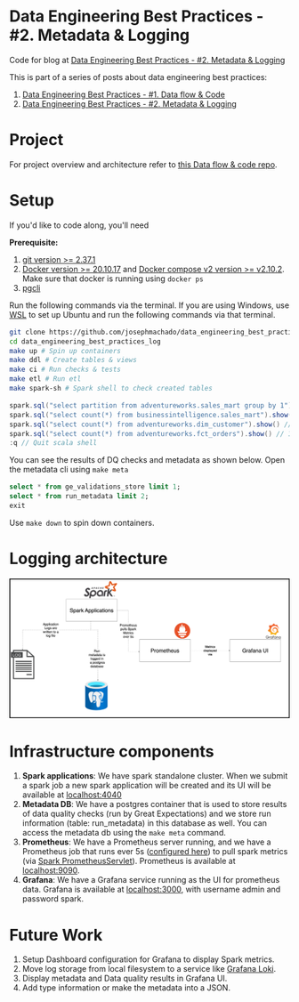 # Data Engineering Best Practices - #2. Metadata & Logging

Code for blog at [Data Engineering Best Practices - #2. Metadata & Logging](https://www.startdataengineering.com/post/de_best_practices_log/)

This is part of a series of posts about data engineering best practices:

1. [Data Engineering Best Practices - #1. Data flow & Code](https://www.startdataengineering.com/post/de_best_practices/)
2. [Data Engineering Best Practices - #2. Metadata & Logging](https://www.startdataengineering.com/post/de_best_practices_log/)

# Project

For project overview and architecture refer to [this Data flow & code repo](https://github.com/josephmachado/data_engineering_best_practices).

# Setup

If you'd like to code along, you'll need 

**Prerequisite:**

1. [git version >= 2.37.1](https://github.com/git-guides/install-git)
2. [Docker version >= 20.10.17](https://docs.docker.com/engine/install/) and [Docker compose v2 version >= v2.10.2](https://docs.docker.com/compose/#compose-v2-and-the-new-docker-compose-command). Make sure that docker is running using `docker ps`
3. [pgcli](https://www.pgcli.com/install)

Run the following commands via the terminal. If you are using Windows, use [WSL](https://ubuntu.com/tutorials/install-ubuntu-on-wsl2-on-windows-10#1-overview) to set up Ubuntu and run the following commands via that terminal.

```bash
git clone https://github.com/josephmachado/data_engineering_best_practices_log.git
cd data_engineering_best_practices_log
make up # Spin up containers
make ddl # Create tables & views
make ci # Run checks & tests
make etl # Run etl
make spark-sh # Spark shell to check created tables
```

```scala
spark.sql("select partition from adventureworks.sales_mart group by 1").show() // should be the number of times you ran `make etl`
spark.sql("select count(*) from businessintelligence.sales_mart").show() // 59
spark.sql("select count(*) from adventureworks.dim_customer").show() // 1000 * num of etl runs
spark.sql("select count(*) from adventureworks.fct_orders").show() // 10000 * num of etl runs
:q // Quit scala shell
```

You can see the results of DQ checks and metadata as shown below. Open the metadata cli using `make meta`

```sql
select * from ge_validations_store limit 1;
select * from run_metadata limit 2;
exit
```

Use `make down` to spin down containers.

# Logging architecture

![logging architecture](assets/images/logging.png)

# Infrastructure components

1. **Spark applications**: We have spark standalone cluster. When we submit a spark job a new spark application will be created and its UI will be available at [localhost:4040](http://localhost:4040/)
2. **Metadata DB**: We have a postgres container that is used to store results of data quality checks (run by Great Expectations) and we store run information (table: run_metadata) in this database as well. You can access the metadata db using the `make meta` command.
3. **Prometheus**: We have a Prometheus server running, and we have a Prometheus job that runs ever 5s ([configured here](monitoring/prometheus/prometheus.yml)) to pull spark metrics (via [Spark PrometheusServlet](https://spark.apache.org/docs/3.0.0/monitoring.html#executor-metrics)). Prometheus is available at [localhost:9090](http://localhost:9090/).
4. **Grafana**: We have a Grafana service running as the UI for prometheus data. Grafana is available at [localhost:3000](http://localhost:3000/login), with username admin and password spark.

# Future Work

1. Setup Dashboard configuration for Grafana to display Spark metrics.
2. Move log storage from local filesystem to a service like [Grafana Loki](https://grafana.com/docs/loki/latest/).
3. Display metadata and Data quality results in Grafana UI.
4. Add type information or make the metadata into a JSON. 